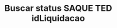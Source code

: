 ---
title: Buscar status SAQUE TED idLiquidacao
api:
  file: readme-hml-corebank.json
  operationId: get_v1-operations-status-agency-account-idliquidacao
hidden: false
---
